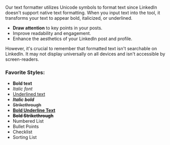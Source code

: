 Our text formatter utilizes Unicode symbols to format text since LinkedIn doesn't support native text formatting. When you input text into the tool, it transforms your text to appear bold, italicized, or underlined.

- **Draw attention** to key points in your posts.
- Improve readability and engagement.
- Enhance the aesthetics of your LinkedIn post and profile.

However, it's crucial to remember that formatted text isn't searchable on LinkedIn. It may not display universally on all devices and isn't accessible by screen-readers.

### Favorite Styles:
- **Bold text**
- *Italic font*
- <u>Underlined text</u>
- ***Italic bold***
- ~~Strikethrough~~
- **<u>Bold Underline Text</u>**
- **~~Bold Strikethrough~~**
- Numbered List
- Bullet Points
- Checklist
- Sorting List